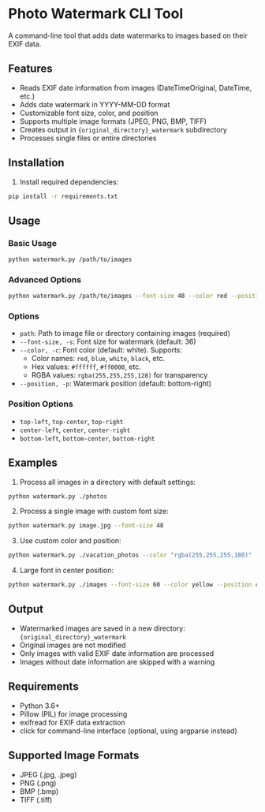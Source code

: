 # Photo Watermark CLI Tool

A command-line tool that adds date watermarks to images based on their EXIF data.

## Features

- Reads EXIF date information from images (DateTimeOriginal, DateTime, etc.)
- Adds date watermark in YYYY-MM-DD format
- Customizable font size, color, and position
- Supports multiple image formats (JPEG, PNG, BMP, TIFF)
- Creates output in `{original_directory}_watermark` subdirectory
- Processes single files or entire directories

## Installation

1. Install required dependencies:
```bash
pip install -r requirements.txt
```

## Usage

### Basic Usage
```bash
python watermark.py /path/to/images
```

### Advanced Options
```bash
python watermark.py /path/to/images --font-size 48 --color red --position top-left
```

### Options

- `path`: Path to image file or directory containing images (required)
- `--font-size, -s`: Font size for watermark (default: 36)
- `--color, -c`: Font color (default: white). Supports:
  - Color names: `red`, `blue`, `white`, `black`, etc.
  - Hex values: `#ffffff`, `#ff0000`, etc.
  - RGBA values: `rgba(255,255,255,128)` for transparency
- `--position, -p`: Watermark position (default: bottom-right)

### Position Options

- `top-left`, `top-center`, `top-right`
- `center-left`, `center`, `center-right`
- `bottom-left`, `bottom-center`, `bottom-right`

## Examples

1. Process all images in a directory with default settings:
```bash
python watermark.py ./photos
```

2. Process a single image with custom font size:
```bash
python watermark.py image.jpg --font-size 48
```

3. Use custom color and position:
```bash
python watermark.py ./vacation_photos --color "rgba(255,255,255,180)" --position top-right
```

4. Large font in center position:
```bash
python watermark.py ./images --font-size 60 --color yellow --position center
```

## Output

- Watermarked images are saved in a new directory: `{original_directory}_watermark`
- Original images are not modified
- Only images with valid EXIF date information are processed
- Images without date information are skipped with a warning

## Requirements

- Python 3.6+
- Pillow (PIL) for image processing
- exifread for EXIF data extraction
- click for command-line interface (optional, using argparse instead)

## Supported Image Formats

- JPEG (.jpg, .jpeg)
- PNG (.png)
- BMP (.bmp)
- TIFF (.tiff)